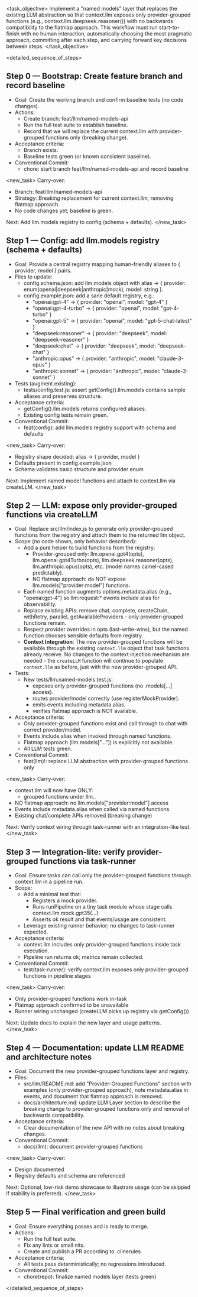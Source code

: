 <task_objective>
Implement a "named models" layer that replaces the existing LLM abstraction so that context.llm exposes only provider-grouped functions (e.g., context.llm.deepseek.reasoner()) with no backwards compatibility to the flatmap approach. This workflow must run start-to-finish with no human interaction, automatically choosing the most pragmatic approach, committing after each step, and carrying forward key decisions between steps.
</task_objective>

<detailed_sequence_of_steps>

## Step 0 — Bootstrap: Create feature branch and record baseline

- Goal: Create the working branch and confirm baseline tests (no code changes).
- Actions:
  - Create branch: feat/llm/named-models-api
  - Run the full test suite to establish baseline.
  - Record that we will replace the current context.llm with provider-grouped functions only (breaking change).
- Acceptance criteria:
  - Branch exists.
  - Baseline tests green (or known consistent baseline).
- Conventional Commit:
  - chore: start branch feat/llm/named-models-api and record baseline

<new_task>
<context>
Carry-over:

- Branch: feat/llm/named-models-api
- Strategy: Breaking replacement for current context.llm, removing flatmap approach.
- No code changes yet; baseline is green.

Next: Add llm.models registry to config (schema + defaults).
</context>
</new_task>

## Step 1 — Config: add llm.models registry (schema + defaults)

- Goal: Provide a central registry mapping human-friendly aliases to { provider, model } pairs.
- Files to update:
  - config.schema.json: add llm.models object with alias → { provider: enum(openai|deepseek|anthropic|mock), model: string }.
  - config.example.json: add a sane default registry, e.g.:
    - "openai:gpt-4" → { provider: "openai", model: "gpt-4" }
    - "openai:gpt-4-turbo" → { provider: "openai", model: "gpt-4-turbo" }
    - "openai:gpt-5" → { provider: "openai", model: "gpt-5-chat-latest" }
    - "deepseek:reasoner" → { provider: "deepseek", model: "deepseek-reasoner" }
    - "deepseek:chat" → { provider: "deepseek", model: "deepseek-chat" }
    - "anthropic:opus" → { provider: "anthropic", model: "claude-3-opus" }
    - "anthropic:sonnet" → { provider: "anthropic", model: "claude-3-sonnet" }
- Tests (augment existing):
  - tests/config.test.js: assert getConfig().llm.models contains sample aliases and preserves structure.
- Acceptance criteria:
  - getConfig().llm.models returns configured aliases.
  - Existing config tests remain green.
- Conventional Commit:
  - feat(config): add llm.models registry support with schema and defaults

<new_task>
<context>
Carry-over:

- Registry shape decided: alias → { provider, model }
- Defaults present in config.example.json
- Schema validates basic structure and provider enum

Next: Implement named model functions and attach to context.llm via createLLM.
</context>
</new_task>

## Step 2 — LLM: expose only provider-grouped functions via createLLM

- Goal: Replace src/llm/index.js to generate only provider-grouped functions from the registry and attach them to the returned llm object.
- Scope (no code shown, only behavior described):
  - Add a pure helper to build functions from the registry:
    - Provider-grouped only: llm.openai.gpt4(opts), llm.openai.gpt4Turbo(opts), llm.deepseek.reasoner(opts), llm.anthropic.opus(opts), etc. (model names camel-cased predictably).
    - NO flatmap approach: do NOT expose llm.models["provider:model"] functions.
  - Each named function augments options.metadata.alias (e.g., "openai:gpt-4") so llm:request:\* events include alias for observability.
  - Replace existing APIs: remove chat, complete, createChain, withRetry, parallel, getAvailableProviders - only provider-grouped functions remain.
  - Respect provider overrides in opts (last-write-wins), but the named function chooses sensible defaults from registry.
  - **Context Integration**: The new provider-grouped functions will be available through the existing `context.llm` object that task functions already receive. No changes to the context injection mechanism are needed - the `createLLM` function will continue to populate `context.llm` as before, just with the new provider-grouped API.
- Tests:
  - New tests/llm.named-models.test.js:
    - exposes only provider-grouped functions (no .models[...] access).
    - routes provider/model correctly (use registerMockProvider).
    - emits events including metadata.alias.
    - verifies flatmap approach is NOT available.
- Acceptance criteria:
  - Only provider-grouped functions exist and call through to chat with correct provider/model.
  - Events include alias when invoked through named functions.
  - Flatmap approach (llm.models["..."]) is explicitly not available.
  - All LLM tests green.
- Conventional Commit:
  - feat(llm)!: replace LLM abstraction with provider-grouped functions only

<new_task>
<context>
Carry-over:

- context.llm will now have ONLY:
  - grouped functions under llm.<provider>.<camelModelName>
- NO flatmap approach: no llm.models["provider:model"] access
- Events include metadata.alias when called via named functions
- Existing chat/complete APIs removed (breaking change)

Next: Verify context wiring through task-runner with an integration-like test.
</context>
</new_task>

## Step 3 — Integration-lite: verify provider-grouped functions via task-runner

- Goal: Ensure tasks can call only the provider-grouped functions through context.llm in a pipeline run.
- Scope:
  - Add a minimal test that:
    - Registers a mock provider.
    - Runs runPipeline on a tiny task module whose stage calls context.llm.mock.gpt35(...)
    - Asserts ok result and that events/usage are consistent.
  - Leverage existing runner behavior; no changes to task-runner expected.
- Acceptance criteria:
  - context.llm includes only provider-grouped functions inside task execution.
  - Pipeline run returns ok; metrics remain collected.
- Conventional Commit:
  - test(task-runner): verify context.llm exposes only provider-grouped functions in pipeline stages

<new_task>
<context>
Carry-over:

- Only provider-grouped functions work in-task
- Flatmap approach confirmed to be unavailable
- Runner wiring unchanged (createLLM picks up registry via getConfig())

Next: Update docs to explain the new layer and usage patterns.
</context>
</new_task>

## Step 4 — Documentation: update LLM README and architecture notes

- Goal: Document the new provider-grouped functions layer and registry.
- Files:
  - src/llm/README.md: add "Provider-Grouped Functions" section with examples (only provider-grouped approach), note metadata.alias in events, and document that flatmap approach is removed.
  - docs/architecture.md: update LLM Layer section to describe the breaking change to provider-grouped functions only and removal of backwards compatibility.
- Acceptance criteria:
  - Clear documentation of the new API with no notes about breaking changes.
- Conventional Commit:
  - docs(llm): document provider-grouped functions

<new_task>
<context>
Carry-over:

- Design documented
- Registry defaults and schema are referenced

Next: Optional, low-risk demo showcase to illustrate usage (can be skipped if stability is preferred).
</context>
</new_task>

## Step 5 — Final verification and green build

- Goal: Ensure everything passes and is ready to merge.
- Actions:
  - Run the full test suite.
  - Fix any lints or small nits.
  - Create and publish a PR according to .clinerules
- Acceptance criteria:
  - All tests pass deterministically; no regressions introduced.
- Conventional Commit:
  - chore(repo): finalize named models layer (tests green)

</detailed_sequence_of_steps>
